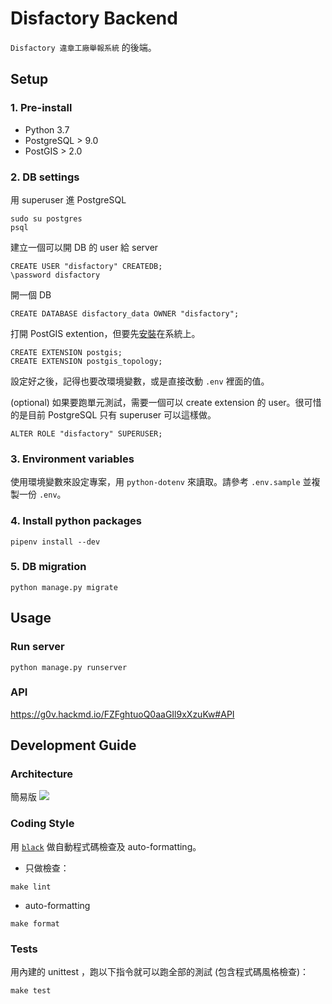 # Disfactory Backend
`Disfactory 違章工廠舉報系統` 的後端。

## Setup

### 1. Pre-install
- Python 3.7
- PostgreSQL > 9.0
- PostGIS > 2.0

### 2. DB settings
用 superuser 進 PostgreSQL
```
sudo su postgres
psql
```

建立一個可以開 DB 的 user 給 server
```
CREATE USER "disfactory" CREATEDB;
\password disfactory
```

開一個 DB
```
CREATE DATABASE disfactory_data OWNER "disfactory";
```

打開 PostGIS extention，但要先[安裝](https://postgis.net/install/)在系統上。
```
CREATE EXTENSION postgis;
CREATE EXTENSION postgis_topology;
```

設定好之後，記得也要改環境變數，或是直接改動 `.env` 裡面的值。

(optional) 如果要跑單元測試，需要一個可以 create extension 的 user。很可惜的是目前 PostgreSQL 只有 superuser 可以這樣做。
```
ALTER ROLE "disfactory" SUPERUSER;
```

### 3. Environment variables
使用環境變數來設定專案，用 `python-dotenv` 來讀取。請參考 `.env.sample` 並複製一份 `.env`。

### 4. Install python packages
`pipenv install --dev`

### 5. DB migration
```
python manage.py migrate
```


## Usage

### Run server
```
python manage.py runserver
```
### API
https://g0v.hackmd.io/FZFghtuoQ0aaGIl9xXzuKw#API


## Development Guide

### Architecture
簡易版
![](https://g0vhackmd.blob.core.windows.net/g0v-hackmd-images/upload_b6eba6c8d06a92b8b3bc7b0fddecdc2a)


### Coding Style
用 [`black`](https://github.com/psf/black) 做自動程式碼檢查及 auto-formatting。

- 只做檢查：
```
make lint
```
- auto-formatting
```
make format
```

### Tests
用內建的 unittest ，跑以下指令就可以跑全部的測試 (包含程式碼風格檢查)：
```
make test
```
